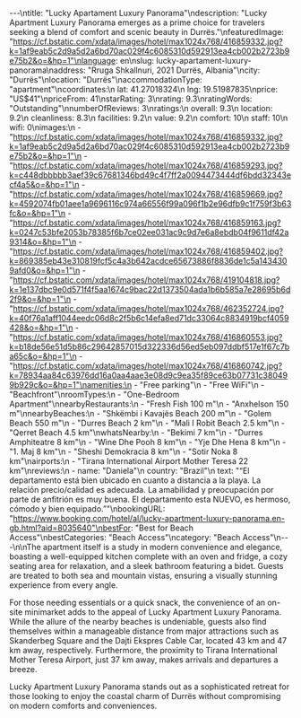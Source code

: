 ---\ntitle: "Lucky Apartament Luxury Panorama"\ndescription: "Lucky Apartment Luxury Panorama emerges as a prime choice for travelers seeking a blend of comfort and scenic beauty in Durrës."\nfeaturedImage: "https://cf.bstatic.com/xdata/images/hotel/max1024x768/416859332.jpg?k=1af9eab5c2d9a5d2a6bd70ac029f4c6085310d592913ea4cb002b2723b9e75b2&o=&hp=1"\nlanguage: en\nslug: lucky-apartament-luxury-panorama\naddress: "Rruga Shkallnuri, 2021 Durrës, Albania"\ncity: "Durrës"\nlocation: "Durrës"\naccommodationType: "apartment"\ncoordinates:\n  lat: 41.27018324\n  lng: 19.51987835\nprice: "US$41"\npriceFrom: 41\nstarRating: 3\nrating: 9.3\nratingWords: "Outstanding"\nnumberOfReviews: 3\nratings:\n  overall: 9.3\n  location: 9.2\n  cleanliness: 8.3\n  facilities: 9.2\n  value: 9.2\n  comfort: 10\n  staff: 10\n  wifi: 0\nimages:\n  - "https://cf.bstatic.com/xdata/images/hotel/max1024x768/416859332.jpg?k=1af9eab5c2d9a5d2a6bd70ac029f4c6085310d592913ea4cb002b2723b9e75b2&o=&hp=1"\n  - "https://cf.bstatic.com/xdata/images/hotel/max1024x768/416859293.jpg?k=c448dbbbbb3aef39c67681346bd49c4f7ff2a0094473444df6bdd32343ecf4a5&o=&hp=1"\n  - "https://cf.bstatic.com/xdata/images/hotel/max1024x768/416859669.jpg?k=4592074fb01aee1a9696116c974a66556f99a096f1b2e96dfb9c1f759f3b63fc&o=&hp=1"\n  - "https://cf.bstatic.com/xdata/images/hotel/max1024x768/416859163.jpg?k=0247c53bfe2053b78385f6b7ce02ee031ac9c9d7e6a8ebdb04f9611df42a9314&o=&hp=1"\n  - "https://cf.bstatic.com/xdata/images/hotel/max1024x768/416859402.jpg?k=869385eb43e310819fcf5c4a3b642acdce65673886f8836de1c5a1434309afd0&o=&hp=1"\n  - "https://cf.bstatic.com/xdata/images/hotel/max1024x768/419104818.jpg?k=1e137dbc9e0d571f4f5aa1674c9bac22d1373504ada1b6b585a7e28695b6d2f9&o=&hp=1"\n  - "https://cf.bstatic.com/xdata/images/hotel/max1024x768/462352724.jpg?k=40f76a1aff1044eedc06d8c2f5b6c14efa8ed71dc33064c8834919bcf4059428&o=&hp=1"\n  - "https://cf.bstatic.com/xdata/images/hotel/max1024x768/416860553.jpg?k=b18de56e51d5b86c29642857015d322336d56ed5eb097ddbf517e1f67c7ba65c&o=&hp=1"\n  - "https://cf.bstatic.com/xdata/images/hotel/max1024x768/416860742.jpg?k=78934aa84c63976dd16a0aa4aae3e08d9c9ea35f89ce63b07731c380499b929c&o=&hp=1"\namenities:\n  - "Free parking"\n  - "Free WiFi"\n  - "Beachfront"\nroomTypes:\n  - "One-Bedroom Apartment"\nnearbyRestaurants:\n  - "Fresh Fish 100 m"\n  - "Anxhelson 150 m"\nnearbyBeaches:\n  - "Shkëmbi i Kavajës Beach 200 m"\n  - "Golem Beach 550 m"\n  - "Durres Beach 2 km"\n  - "Mali I Robit Beach 2.5 km"\n  - "Qerret Beach 4.5 km"\nwhatsNearby:\n  - "Bekimi 7 km"\n  - "Durres Amphiteatre 8 km"\n  - "Wine Dhe Pooh 8 km"\n  - "Yje Dhe Hena 8 km"\n  - "1. Maj 8 km"\n  - "Sheshi Demokracia 8 km"\n  - "Sotir Noka 8 km"\nairports:\n  - "Tirana International Airport Mother Teresa 22 km"\nreviews:\n  - name: "Daniela"\n    country: "Brazil"\n    text: "“El departamento está bien ubicado en cuanto a distancia a la playa.
La relación precio/calidad es adecuada.
La amabilidad y preocupación por parte de anfitrión es muy buena.
El departamento esta NUEVO, es hermoso, cómodo y bien equipado.”"\nbookingURL: "https://www.booking.com/hotel/al/lucky-apartment-luxury-panorama.en-gb.html?aid=8035640"\nbestFor: "Best for Beach Access"\nbestCategories: "Beach Access"\ncategory: "Beach Access"\n---\n\nThe apartment itself is a study in modern convenience and elegance, boasting a well-equipped kitchen complete with an oven and fridge, a cozy seating area for relaxation, and a sleek bathroom featuring a bidet. Guests are treated to both sea and mountain vistas, ensuring a visually stunning experience from every angle.

For those needing essentials or a quick snack, the convenience of an on-site minimarket adds to the appeal of Lucky Apartment Luxury Panorama. While the allure of the nearby beaches is undeniable, guests also find themselves within a manageable distance from major attractions such as Skanderbeg Square and the Dajti Ekspres Cable Car, located 43 km and 47 km away, respectively. Furthermore, the proximity to Tirana International Mother Teresa Airport, just 37 km away, makes arrivals and departures a breeze.

Lucky Apartment Luxury Panorama stands out as a sophisticated retreat for those looking to enjoy the coastal charm of Durrës without compromising on modern comforts and conveniences.